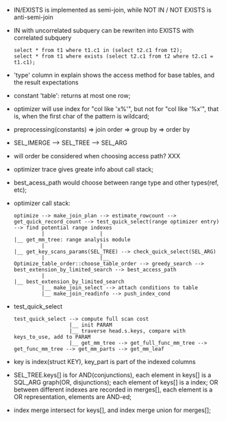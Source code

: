 * IN/EXISTS is implemented as semi-join, while NOT IN / NOT EXISTS is anti-semi-join
* IN with uncorrelated subquery can be rewriten into EXISTS with correlated subquery
	```
	select * from t1 where t1.c1 in (select t2.c1 from t2);
	select * from t1 where exists (select t2.c1 from t2 where t2.c1 = t1.c1);
	```
* 'type' column in explain shows the access method for base tables, and the result expectations
* constant 'table': returns at most one row;
* optimizer will use index for "col like 'x%'", but not for "col like '%x'", that is,
	when the first char of the pattern is wildcard;
* preprocessing(constants) => join order => group by => order by
* SEL_IMERGE --> SEL_TREE --> SEL_ARG
* will order be considered when choosing access path? XXX
* optimizer trace gives greate info about call stack;
* best_acess_path would choose between range type and other types(ref, etc);
* optimizer call stack:
	```
	optimize --> make_join_plan --> estimate_rowcount --> get_quick_record_count --> test_quick_select(range optimizer entry) --> find potential range indexes
			 |					|																							  |__ get_mm_tree: range analysis module
		     |				    |																							  |__ get_key_scans_params(SEL_TREE) --> check_quick_select(SEL_ARG)
		     |				    |__ Optimize_table_order::choose_table_order --> greedy_search --> best_extension_by_limited_search --> best_access_path
		     |					  																								    |__ best_extension_by_limited_search
		     |__ make_join_select --> attach conditions to table
		     |__ make_join_readinfo --> push_index_cond
	```

* test_quick_select
	```
	test_quick_select --> compute full scan cost
					  |__ init PARAM
					  |__ traverse head.s.keys, compare with keys_to_use, add to PARAM
					  |__ get_mm_tree --> get_full_func_mm_tree --> get_func_mm_tree --> get_mm_parts --> get_mm_leaf
	```

* key is index(struct KEY), key_part is part of the indexed columns
* SEL_TREE.keys[] is for AND(conjunctions), each element in keys[] is a SQL_ARG graph(OR, disjunctions); each element of keys[] is a index; OR between different indexes
  are recorded in merges[], each element is a OR representation, elements are AND-ed;
* index merge intersect for keys[], and index merge union for merges[];
